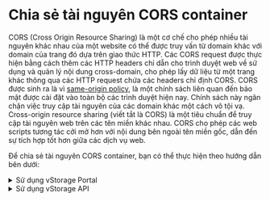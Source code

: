 # Chia sẻ tài nguyên CORS container

CORS (Cross Origin Resource Sharing) là một cơ chế cho phép nhiều tài nguyên khác nhau của một website có thể được truy vấn từ domain khác với domain của trang đó dựa trên giao thức HTTP. Các CORS request được thực hiện bằng cách thêm các HTTP headers chỉ dẫn cho trình duyệt web về sử dụng và quản lý nội dung cross-domain, cho phép lấy dữ liệu từ một trang khác thông qua các HTTP request chứa các headers chỉ định CORS. CORS được sinh ra là vì [same-origin policy](https://www.w3.org/Security/wiki/Same\_Origin\_Policy), là một chính sách liên quan đến bảo mật được cài đặt vào toàn bộ các trình duyệt hiện nay. Chính sách này ngăn chặn việc truy cập tài nguyên của các domain khác một cách vô tội vạ. Cross-origin resource sharing (viết tắt là CORS) là một tiêu chuẩn để truy cập tài nguyên web trên các tên miền khác nhau. CORS cho phép các web scripts tương tác cởi mở hơn với nội dung bên ngoài tên miền gốc, dẫn đến sự tích hợp tốt hơn giữa các dịch vụ web.

Để chia sẻ tài nguyên CORS container, bạn có thể thực hiện theo hướng dẫn bên dưới:&#x20;



<details>

<summary> Sử dụng vStorage Portal</summary>

1\. Đăng nhập vào [https://vstorage.console.vngcloud.vn](https://vstorage.console.vngcloud.vn/storage/list).

2\. Chọn **project** và chọn **container** bạn muốn chia sẻ tài nguyên CORS.

3\. Chọn ![](https://docs.vngcloud.vn/download/thumbnails/49648515/image2023-3-6\_10-29-22.png?version=1\&modificationDate=1678073363000\&api=v2)hoặc chọn biểu tượng ![](https://docs.vngcloud.vn/download/thumbnails/49648515/image2023-2-6\_10-20-54.png?version=1\&modificationDate=1675655214000\&api=v2)tại **container** bạn muốn thực hiện sử dụng tính năng chia sẻ tài nguyên CORS và chọn ![](https://docs.vngcloud.vn/download/thumbnails/49648515/image2023-3-6\_10-30-1.png?version=1\&modificationDate=1678073403000\&api=v2).

4\. Màn hình **Thiết lập CORS** được hiển thị. Chọn Header và Value tương ứng cho Header đó. Chọn **Cập nhật**.

CORS chỉ cho thiết lập theo domain xác định ví dụ [https://abc.com.vn](https://abc.com.vn/). Do đó bạn cần nhập Value là giá trị domain xác định này.

<img src="../../../../../.gitbook/assets/Chia_se_tai_nguyen_CORS.gif" alt="" data-size="original">

</details>



<details>

<summary>Sử dụng vStorage API</summary>

Ngoài cổng giao diện quản lý truyền thống, chúng tôi cũng cung cấp API cho phép bạn tích hợp với các ứng dụng, công cụ phía người dùng của bạn với vStorage để lưu trữ dữ liệu.

Để chia sẻ tài nguyên CORS container qua vStorage API, hãy xem [API Developers](../../api-developers/).

</details>

